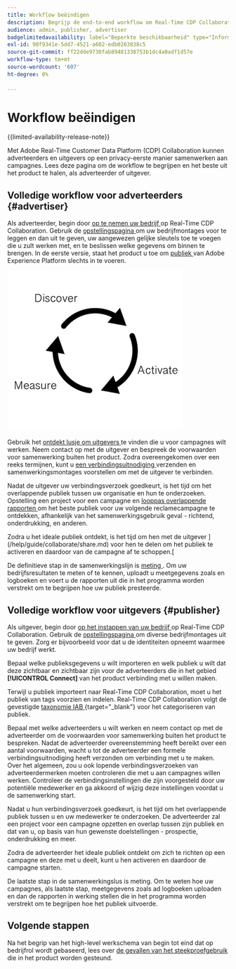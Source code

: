 ```yaml
---
title: Workflow beëindigen
description: Begrijp de end-to-end workflow om Real-Time CDP Collaboration als adverteerder of uitgever te gebruiken
audience: admin, publisher, advertiser
badgelimitedavailability: label="Beperkte beschikbaarheid" type="Informative" url="https://helpx.adobe.com/legal/product-descriptions/real-time-customer-data-platform-collaboration.html newtab=true"
exl-id: 90f9341e-5dd7-4521-a602-edb0263838c5
source-git-commit: ff22dde9730fab89481338753b1dc4a0adf1d57e
workflow-type: tm+mt
source-wordcount: '607'
ht-degree: 0%

---
```


# Workflow beëindigen

{{limited-availability-release-note}}

Met Adobe Real-Time Customer Data Platform (CDP) Collaboration kunnen adverteerders en uitgevers op een privacy-eerste manier samenwerken aan campagnes. Lees deze pagina om de workflow te begrijpen en het beste uit het product te halen, als adverteerder of uitgever.

## Volledige workflow voor adverteerders {#advertiser}

Als adverteerder, begin door [ op te nemen uw bedrijf ](/help/guide/setup/onboard-organization.md) op Real-Time CDP Collaboration. Gebruik de [ opstellingspagina ](/help/guide/setup/setup-overview.md) om uw bedrijfmontages voor te leggen en dan uit te geven, uw aangewezen gelijke sleutels toe te voegen die u zult werken met, en te beslissen welke gegevens om binnen te brengen. In de eerste versie, staat het product u toe om [ publiek ](/help/guide/setup/onboard-audiences.md) van Adobe Experience Platform slechts in te voeren.

![ ontdekt, deel, maatregel voor adverteerders.](/help/assets/end-to-end-workflow/discover-activate-measure.png)

Gebruik het [ ontdekt lusje om uitgevers ](/help/guide/connect/discover-publishers.md) te vinden die u voor campagnes wilt werken. Neem contact op met de uitgever en bespreek de voorwaarden voor samenwerking buiten het product. Zodra overeengekomen over een reeks termijnen, kunt u [ een verbindingsuitnodiging ](/help/guide/connect/establishing-connections.md) verzenden en samenwerkingsmontages voorstellen om met de uitgever te verbinden.

Nadat de uitgever uw verbindingsverzoek goedkeurt, is het tijd om het overlappende publiek tussen uw organisatie en hun te onderzoeken. Opstelling een project voor een campagne en [ looppas overlappende rapporten ](/help/guide/collaborate/discover.md) om het beste publiek voor uw volgende reclamecampagne te ontdekken, afhankelijk van het samenwerkingsgebruik geval - richtend, onderdrukking, en anderen.

Zodra u het ideale publiek ontdekt, is het tijd om hen met de uitgever ](/help/guide/collaborate/share.md) voor hen te delen om het publiek te activeren en daardoor van de campagne af te schoppen.[

De definitieve stap in de samenwerkingslijn is [ meting ](/help/guide/collaborate/measure.md). Om uw bedrijfsresultaten te meten of te kennen, uploadt u meetgegevens zoals en logboeken en voert u de rapporten uit die in het programma worden verstrekt om te begrijpen hoe uw publiek presteerde.

## Volledige workflow voor uitgevers {#publisher}

Als uitgever, begin door [ op het instappen van uw bedrijf ](/help/guide/setup/onboard-organization.md) op Real-Time CDP Collaboration. Gebruik de [ opstellingspagina ](/help/guide/setup/setup-overview.md) om diverse bedrijfmontages uit te geven. Zorg er bijvoorbeeld voor dat u de identiteiten opneemt waarmee uw bedrijf werkt.

Bepaal welke publieksgegevens u wilt importeren en welk publiek u wilt dat deze zichtbaar en zichtbaar zijn voor de adverteerders die in het gebied **[!UICONTROL Connect]** van het product verbinding met u willen maken.

Terwijl u publiek importeert naar Real-Time CDP Collaboration, moet u het publiek van tags voorzien en indelen. Real-Time CDP Collaboration volgt de gevestigde [ taxonomie IAB ](https://www.iab.com/guidelines/content-taxonomy/){target="_blank"} voor het categoriseren van publiek.

Bepaal met welke adverteerders u wilt werken en neem contact op met de adverteerder om de voorwaarden voor samenwerking buiten het product te bespreken. Nadat de adverteerder overeenstemming heeft bereikt over een aantal voorwaarden, wacht u tot de adverteerder een formele verbindingsuitnodiging heeft verzonden om verbinding met u te maken. Over het algemeen, zou u ook lopende verbindingsverzoeken van adverteerdermerken moeten controleren die met u aan campagnes willen werken. Controleer de verbindingsinstellingen die zijn voorgesteld door uw potentiële medewerker en ga akkoord of wijzig deze instellingen voordat u de samenwerking start.

Nadat u hun verbindingsverzoek goedkeurt, is het tijd om het overlappende publiek tussen u en uw medewerker te onderzoeken. De adverteerder zal een project voor een campagne opzetten en overlap tussen zijn publiek en dat van u, op basis van hun gewenste doelstellingen - prospectie, onderdrukking en meer.

Zodra de adverteerder het ideale publiek ontdekt om zich te richten op een campagne en deze met u deelt, kunt u hen activeren en daardoor de campagne starten.

De laatste stap in de samenwerkingslus is meting. Om te weten hoe uw campagnes, als laatste stap, meetgegevens zoals ad logboeken uploaden en dan de rapporten in werking stellen die in het programma worden verstrekt om te begrijpen hoe het publiek uitvoerde.

## Volgende stappen

Na het begrip van het high-level werkschema van begin tot eind dat op bedrijfrol wordt gebaseerd, lees over [ de gevallen van het steekproefgebruik ](/help/guide/use-cases-benefits.md) die in het product worden gesteund.
